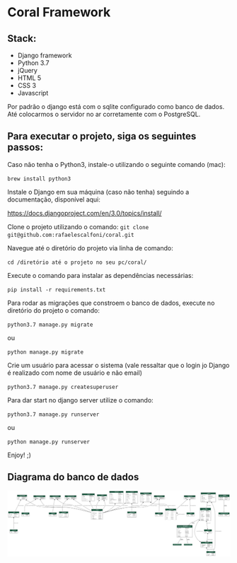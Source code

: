 # Coral Framework

## Stack:

- Django framework
- Python 3.7
- jQuery
- HTML 5
- CSS 3
- Javascript


Por padrão o django está com o sqlite configurado como banco de dados. Até colocarmos o servidor no ar corretamente com o PostgreSQL. 


## Para executar o projeto, siga os seguintes passos:

Caso não tenha o Python3, instale-o utilizando o seguinte comando (mac):

`brew install python3`

Instale o Django em sua máquina (caso não tenha) seguindo a documentação, disponível aqui: 

https://docs.djangoproject.com/en/3.0/topics/install/

Clone o projeto utilizando o comando:
`git clone git@github.com:rafaelescalfoni/coral.git`

Navegue até o diretório do projeto via linha de comando:

`cd /diretório até o projeto no seu pc/coral/`

<!-- Para instalar bibliotecas necessárias (django_seed e django_extensions) use:

`pip install django-seed`

`pip install django-extensions` -->

Execute o comando para instalar as dependências necessárias:

`pip install -r requirements.txt`

Para rodar as migrações que constroem o banco de dados, execute no diretório do projeto o comando:

`python3.7 manage.py migrate`

ou

`python manage.py migrate`

Crie um usuário para acessar o sistema (vale ressaltar que o login jo Django é realizado com nome de usuário e não email)

`python3.7 manage.py createsuperuser`

Para dar start no django server utilize o comando:

`python3.7 manage.py runserver`

ou 

`python manage.py runserver`

Enjoy! ;)

## Diagrama do banco de dados

![Diagrama](coral_models.png)
